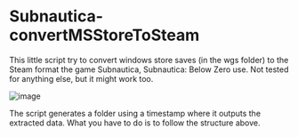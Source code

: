 # Subnautica-convertMSStoreToSteam

This little script try to convert windows store saves (in the wgs folder) to the Steam format the game Subnautica, Subnautica: Below Zero use.
Not tested for anything else, but it might work too.

![image](https://user-images.githubusercontent.com/105871593/169332129-a714adac-5fff-4bea-82e3-64ba2b954b01.png)

The script generates a folder using a timestamp where it outputs the extracted data. What you have to do is to follow the structure above. 

